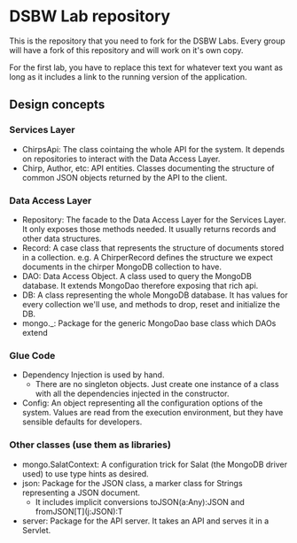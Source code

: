 # DSBW Lab repository

This is the repository that you need to fork for the DSBW Labs. Every group will have a fork of this repository and will work on it's own copy.

For the first lab, you have to replace this text for whatever text you want as long as it includes a link to the running version of the application.

## Design concepts

### Services Layer

 * ChirpsApi: The class cointaing the whole API for the system. It depends on repositories to interact with the Data Access Layer.
 * Chirp, Author, etc: API entities. Classes documenting the structure of common JSON objects returned by the API to the client.

### Data Access Layer

 * Repository: The facade to the Data Access Layer for the Services Layer. It only exposes those methods needed. It usually returns records and other data structures.
 * Record: A case class that represents the structure of documents stored in a collection. e.g. A ChirperRecord defines the structure we expect documents in the chirper MongoDB collection to have.
 * DAO: Data Access Object. A class used to query the MongoDB database. It extends MongoDao therefore exposing that rich api.
 * DB: A class representing the whole MongoDB database. It has values for every collection we'll use, and methods to drop, reset and initialize the DB.
 * mongo._: Package for the generic MongoDao base class which DAOs extend

### Glue Code

  * Dependency Injection is used by hand.
    * There are no singleton objects. Just create one instance of a class with all the dependencies injected in the constructor.
  * Config: An object representing all the configuration options of the system. Values are read from the execution environment, but they have sensible defaults for developers.

### Other classes (use them as libraries)

  * mongo.SalatContext: A configuration trick for Salat (the MongoDB driver used) to use type hints as desired.
  * json: Package for the JSON class, a marker class for Strings representing a JSON document.
    * It includes implicit conversions toJSON(a:Any):JSON and fromJSON\[T\]\(j:JSON\):T
  * server: Package for the API server. It takes an API and serves it in a Servlet.